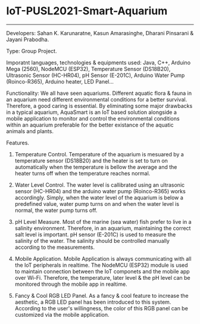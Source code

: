 # IoT-PUSL2021-Smart-Aquarium
-----------------------------

Developers: Sahan K. Karunaratne, Kasun Amarasinghe, Dharani Pinsarani & Jayani Prabodha.

Type: Group Project.

Imporatnt languages, technologies & equipments used:
Java, C++, Arduino Mega (2560), NodeMCU (ESP32), Temperature Sensor (DS18B20), Ultrasonic Sensor (HC-HR04), pH Sensor (E-201C), Arduino Water Pump (Roinco-R365), Arduino heater, LED Panel...

Functionality:
We all have seen aquariums. Different aquatic flora & fauna in an aquarium need different environmental conditions for a better survival. Therefore, a good caring is essential. By eliminating some major drawbacks in a typical aquarium, AquaSmart is an IoT based solution alongside a mobile application to monitor and control the environmental conditions within an aquarium preferable for the better existance of the aquatic animals and plants.

Features.

01. Temperature Control.
    Temperature of the aquarium is mesuared by a temperature sensor (DS18B20) and the heater is set to turn on automatically when the temperature is bellow the
    average and the heater turns off when the temperature reaches normal.

02. Water Level Control.
    The water level is callibrated using an ultrasonic sensor (HC-HR04) and the arduino water pump (Roinco-R365) works accordingly. Simply, when the water level of
    the aquarium is below a predefined value, water pump turns on and when the water level is normal, the water pump turns off.

03. pH Level Measure.
    Most of the marine (sea water) fish prefer to live in a salinity environment. Therefore, in an aquarium, maintaining the correct salt level is important. pH
    sensor (E-201C) is used to measure the salinity of the water. The salinity should be controlled manually according to the measurements.

04. Mobile Application.
    Mobile Application is always communicating with all the IoT peripherals in realtime. The NodeMCU (ESP32) module is used to maintain connection between the IoT
    componets and the mobile app over Wi-Fi. Therefore, the temperature, later level & the pH level can be monitored through the mobile app in realtime.

05. Fancy & Cool RGB LED Panel.
    As a fancy & cool feature to increase the aesthetic, a RGB LED panel has been introduced to this system. According to the user's willingness, the color of this
    RGB panel can be customized via the mobile application.
